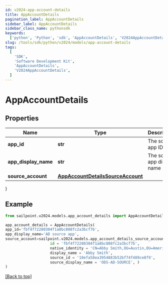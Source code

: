```yaml
---
id: v2024-app-account-details
title: AppAccountDetails
pagination_label: AppAccountDetails
sidebar_label: AppAccountDetails
sidebar_class_name: pythonsdk
keywords:
  ['python', 'Python', 'sdk', 'AppAccountDetails', 'V2024AppAccountDetails']
slug: /tools/sdk/python/v2024/models/app-account-details
tags:
  [
    'SDK',
    'Software Development Kit',
    'AppAccountDetails',
    'V2024AppAccountDetails',
  ]
---
```


# AppAccountDetails

## Properties

| Name | Type | Description | Notes |
| --- | --- | --- | --- |
| **app_id** | **str** | The source app ID | [optional] |
| **app_display_name** | **str** | The source app display name | [optional] |
| **source_account** | [**AppAccountDetailsSourceAccount**](app-account-details-source-account) |  | [optional] |

}

## Example

```python
from sailpoint.v2024.models.app_account_details import AppAccountDetails

app_account_details = AppAccountDetails(
app_id='fbf4f72280304f1a8bc808fc2a3bcf7b',
app_display_name='AD source app',
source_account=sailpoint.v2024.models.app_account_details_source_account.AppAccountDetails_sourceAccount(
                    id = 'fbf4f72280304f1a8bc808fc2a3bcf7b',
                    native_identity = 'CN=Abby Smith,OU=Austin,OU=Americas,OU=Demo,DC=seri,DC=acme,DC=com',
                    display_name = 'Abby Smith',
                    source_id = '10efa58ea3954883b52bf74f489ce8f9',
                    source_display_name = 'ODS-AD-SOURCE', )
)

```

[[Back to top]](#)
